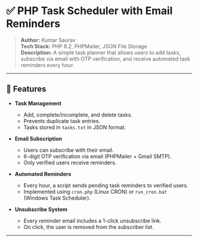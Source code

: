 # ✅ PHP Task Scheduler with Email Reminders

> **Author:** Kumar Saurav  
> **Tech Stack:** PHP 8.2, PHPMailer, JSON File Storage  
> **Description:** A simple task planner that allows users to add tasks, subscribe via email with OTP verification, and receive automated task reminders every hour.

---

## 📌 Features

- **Task Management**
  - Add, complete/incomplete, and delete tasks.
  - Prevents duplicate task entries.
  - Tasks stored in `tasks.txt` in JSON format.

- **Email Subscription**
  - Users can subscribe with their email.
  - 6-digit OTP verification via email (PHPMailer + Gmail SMTP).
  - Only verified users receive reminders.

- **Automated Reminders**
  - Every hour, a script sends pending task reminders to verified users.
  - Implemented using `cron.php` (Linux CRON) or `run_cron.bat` (Windows Task Scheduler).

- **Unsubscribe System**
  - Every reminder email includes a 1-click unsubscribe link.
  - On click, the user is removed from the subscriber list.

---